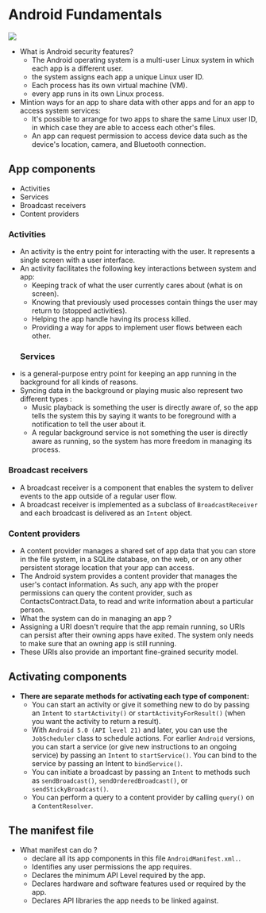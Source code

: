# Android Fundamentals
![](http://1.bp.blogspot.com/-ox9b54FkhHo/UdqduQ0dEaI/AAAAAAAABj4/nGZnO31wu7g/s1600/Android+Application+Fundamentals+and+Components.jpg)

* What is Android security features?
  - The Android operating system is a multi-user Linux system in which each app is a different user.
  - the system assigns each app a unique Linux user ID.
  - Each process has its own virtual machine (VM).
  - every app runs in its own Linux process. 
* Mintion ways for an app to share data with other apps and for an app to access system services:
  - It's possible to arrange for two apps to share the same Linux user ID, in which case they are able to access each other's files. 
  - An app can request permission to access device data such as the device's location, camera, and Bluetooth connection.
## App components
- Activities
- Services
- Broadcast receivers
- Content providers
### Activities
- An activity is the entry point for interacting with the user. It represents a single screen with a user interface.
- An activity facilitates the following key interactions between system and app:
  - Keeping track of what the user currently cares about (what is on screen).
  - Knowing that previously used processes contain things the user may return to (stopped activities).
  - Helping the app handle having its process killed.
  - Providing a way for apps to implement user flows between each other.
  ### Services
- is a general-purpose entry point for keeping an app running in the background for all kinds of reasons.
- Syncing data in the background or playing music also represent two different types :
  - Music playback is something the user is directly aware of, so the app tells the system this by saying it wants to be foreground with a notification to tell the user about it.
  - A regular background service is not something the user is directly aware as running, so the system has more freedom in managing its process.
 ### Broadcast receivers
- A broadcast receiver is a component that enables the system to deliver events to the app outside of a regular user flow.
- A broadcast receiver is implemented as a subclass of `BroadcastReceiver` and each broadcast is delivered as an `Intent` object.
### Content providers
- A content provider manages a shared set of app data that you can store in the file system, in a SQLite database, on the web, or on any other persistent storage location that your app can access.
-  The Android system provides a content provider that manages the user's contact information. As such, any app with the proper permissions can query the content provider, such as ContactsContract.Data, to read and write information about a particular person.
- What the system can do in managing an app ?
 - Assigning a URI doesn't require that the app remain running, so URIs can persist after their owning apps have exited. The system only needs to make sure that an owning app is still running.
 - These URIs also provide an important fine-grained security model. 
## Activating components
- **There are separate methods for activating each type of component:**
  - You can start an activity or give it something new to do by passing an `Intent` to `startActivity()` or `startActivityForResult()` (when you want the activity to return a result).
  - With `Android 5.0 (API level 21)` and later, you can use the `JobScheduler` class to schedule actions. For earlier `Android` versions, you can start a service (or give new instructions to an ongoing service) by passing an `Intent` to `startService()`. You can bind to the service by passing an Intent to `bindService()`.
  - You can initiate a broadcast by passing an `Intent` to methods such as `sendBroadcast()`, `sendOrderedBroadcast()`, or `sendStickyBroadcast()`.
  - You can perform a query to a content provider by calling `query()` on a `ContentResolver`.
 ## The manifest file
 - What manifest can do ?
   - declare all its app components in this file `AndroidManifest.xml.`.
   - Identifies any user permissions the app requires.
   - Declares the minimum API Level required by the app.
   - Declares hardware and software features used or required by the app.
   - Declares API libraries the app needs to be linked against.
